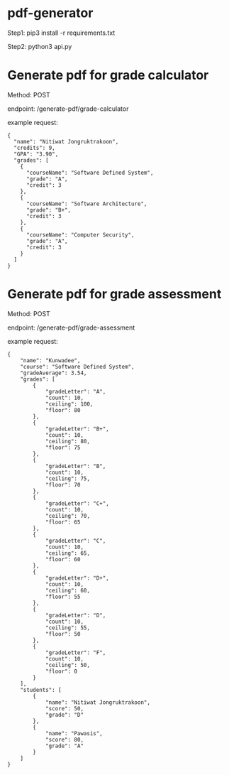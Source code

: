 # pdf-generator

Step1: pip3 install -r requirements.txt

Step2: python3 api.py

# Generate pdf for grade calculator

Method: POST

endpoint: /generate-pdf/grade-calculator

example request:

```
{
  "name": "Nitiwat Jongruktrakoon",
  "credits": 9,
  "GPA": "3.90",
  "grades": [
    {
      "courseName": "Software Defined System",
      "grade": "A",
      "credit": 3
    },
    {
      "courseName": "Software Architecture",
      "grade": "B+",
      "credit": 3
    },
    {
      "courseName": "Computer Security",
      "grade": "A",
      "credit": 3
    }
  ]
}
```

# Generate pdf for grade assessment

Method: POST

endpoint: /generate-pdf/grade-assessment

example request:

```
{
    "name": "Kunwadee",
    "course": "Software Defined System",
    "gradeAverage": 3.54,
    "grades": [
        {
            "gradeLetter": "A",
            "count": 10,
            "ceiling": 100,
            "floor": 80
        },
        {
            "gradeLetter": "B+",
            "count": 10,
            "ceiling": 80,
            "floor": 75
        },
        {
            "gradeLetter": "B",
            "count": 10,
            "ceiling": 75,
            "floor": 70
        },
        {
            "gradeLetter": "C+",
            "count": 10,
            "ceiling": 70,
            "floor": 65
        },
        {
            "gradeLetter": "C",
            "count": 10,
            "ceiling": 65,
            "floor": 60
        },
        {
            "gradeLetter": "D+",
            "count": 10,
            "ceiling": 60,
            "floor": 55
        },
        {
            "gradeLetter": "D",
            "count": 10,
            "ceiling": 55,
            "floor": 50
        },
        {
            "gradeLetter": "F",
            "count": 10,
            "ceiling": 50,
            "floor": 0
        }
    ],
    "students": [
        {
            "name": "Nitiwat Jongruktrakoon",
            "score": 50,
            "grade": "D"
        },
        {
            "name": "Pawasis",
            "score": 80,
            "grade": "A"
        }
    ]
}
```
